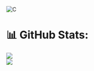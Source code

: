 ![C](https://img.shields.io/badge/c-%2300599C.svg?style=for-the-badge&logo=c&logoColor=white)
# 📊 GitHub Stats:
![](https://github-readme-stats.vercel.app/api?username=Rayuck&theme=dark&hide_border=false&include_all_commits=false&count_private=false)<br/>
![](https://github-readme-streak-stats.herokuapp.com/?user=Rayuck&theme=dark&hide_border=false)<br/>
